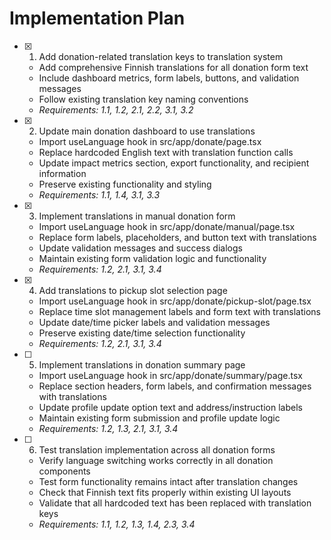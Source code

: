# Implementation Plan

- [x] 1. Add donation-related translation keys to translation system
  - Add comprehensive Finnish translations for all donation form text
  - Include dashboard metrics, form labels, buttons, and validation messages
  - Follow existing translation key naming conventions
  - _Requirements: 1.1, 1.2, 2.1, 2.2, 3.1, 3.2_

- [x] 2. Update main donation dashboard to use translations
  - Import useLanguage hook in src/app/donate/page.tsx
  - Replace hardcoded English text with translation function calls
  - Update impact metrics section, export functionality, and recipient information
  - Preserve existing functionality and styling
  - _Requirements: 1.1, 1.4, 3.1, 3.3_

- [x] 3. Implement translations in manual donation form
  - Import useLanguage hook in src/app/donate/manual/page.tsx
  - Replace form labels, placeholders, and button text with translations
  - Update validation messages and success dialogs
  - Maintain existing form validation logic and functionality
  - _Requirements: 1.2, 2.1, 3.1, 3.4_

- [x] 4. Add translations to pickup slot selection page
  - Import useLanguage hook in src/app/donate/pickup-slot/page.tsx
  - Replace time slot management labels and form text with translations
  - Update date/time picker labels and validation messages
  - Preserve existing date/time selection functionality
  - _Requirements: 1.2, 2.1, 3.1, 3.4_

- [ ] 5. Implement translations in donation summary page
  - Import useLanguage hook in src/app/donate/summary/page.tsx
  - Replace section headers, form labels, and confirmation messages with translations
  - Update profile update option text and address/instruction labels
  - Maintain existing form submission and profile update logic
  - _Requirements: 1.2, 1.3, 2.1, 3.1, 3.4_

- [ ] 6. Test translation implementation across all donation forms
  - Verify language switching works correctly in all donation components
  - Test form functionality remains intact after translation changes
  - Check that Finnish text fits properly within existing UI layouts
  - Validate that all hardcoded text has been replaced with translation keys
  - _Requirements: 1.1, 1.2, 1.3, 1.4, 2.3, 3.4_
